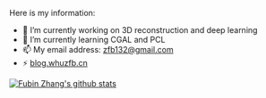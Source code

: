 Here is my information:
- 🔭 I’m currently working on 3D reconstruction and deep learning
- 🌱 I’m currently learning CGAL and PCL
- 📫 My email address: zfb132@gmail.com
- ⚡ [blog.whuzfb.cn](https://blog.whuzfb.cn/)

<a href="https://github.com/zfb132">![Fubin Zhang's github stats](https://github-readme-stats.vercel.app/api?username=zfb132)</a>  

